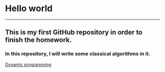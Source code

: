 # Hello world

----------------------------------------------------

## 	This is my first GitHub repository in order to finish the homework.

### 	In this repository, I will write some classical algorithms in it.

[Dynamic programming](/Dynamic%20programming.md)
